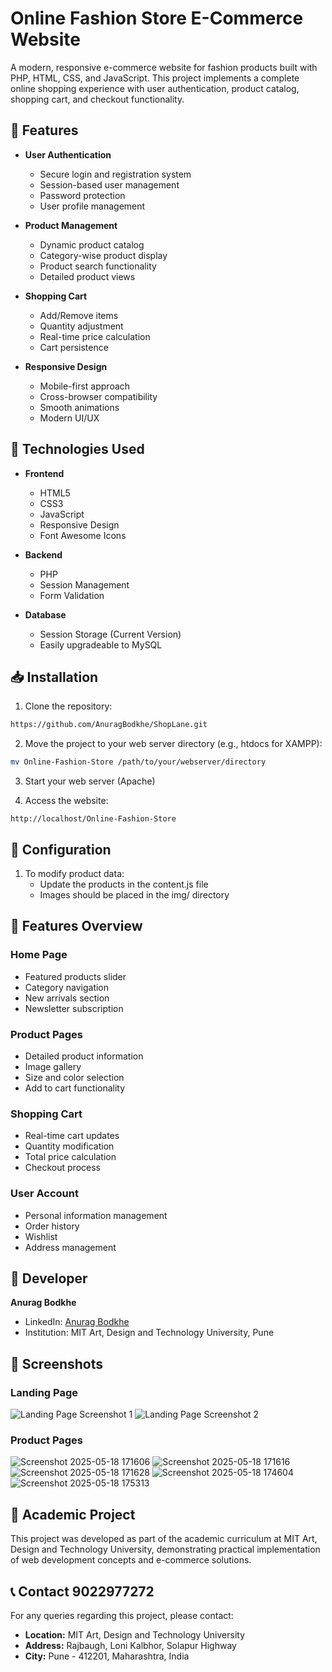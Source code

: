 # Online Fashion Store E-Commerce Website

A modern, responsive e-commerce website for fashion products built with PHP, HTML, CSS, and JavaScript. This project implements a complete online shopping experience with user authentication, product catalog, shopping cart, and checkout functionality.

## 🌟 Features

- **User Authentication**
  - Secure login and registration system
  - Session-based user management
  - Password protection
  - User profile management

- **Product Management**
  - Dynamic product catalog
  - Category-wise product display
  - Product search functionality
  - Detailed product views

- **Shopping Cart**
  - Add/Remove items
  - Quantity adjustment
  - Real-time price calculation
  - Cart persistence

- **Responsive Design**
  - Mobile-first approach
  - Cross-browser compatibility
  - Smooth animations
  - Modern UI/UX

## 🚀 Technologies Used

- **Frontend**
  - HTML5
  - CSS3
  - JavaScript
  - Responsive Design
  - Font Awesome Icons

- **Backend**
  - PHP
  - Session Management
  - Form Validation

- **Database**
  - Session Storage (Current Version)
  - Easily upgradeable to MySQL

## 📥 Installation

1. Clone the repository:
```bash
https://github.com/AnuragBodkhe/ShopLane.git
```

2. Move the project to your web server directory (e.g., htdocs for XAMPP):
```bash
mv Online-Fashion-Store /path/to/your/webserver/directory
```

3. Start your web server (Apache)

4. Access the website:
```
http://localhost/Online-Fashion-Store
```

## 🔧 Configuration

1. To modify product data:
   - Update the products in the content.js file
   - Images should be placed in the img/ directory

## 📱 Features Overview

### Home Page
- Featured products slider
- Category navigation
- New arrivals section
- Newsletter subscription

### Product Pages
- Detailed product information
- Image gallery
- Size and color selection
- Add to cart functionality

### Shopping Cart
- Real-time cart updates
- Quantity modification
- Total price calculation
- Checkout process

### User Account
- Personal information management
- Order history
- Wishlist
- Address management

## 📝 Developer

**Anurag Bodkhe**
- LinkedIn: [Anurag Bodkhe](https://www.linkedin.com/in/anurag-bodkhe-087758292)
- Institution: MIT Art, Design and Technology University, Pune

## 📸 Screenshots

### Landing Page
![Landing Page Screenshot 1](img/Screenshot%202025-05-20%20004211.png)
![Landing Page Screenshot 2](img/Screenshot%202025-05-20%20004232.png)

### Product Pages
![Screenshot 2025-05-18 171606](img/Screenshot%202025-05-18%20171606.png)
![Screenshot 2025-05-18 171616](img/Screenshot%202025-05-18%20171616.png)
![Screenshot 2025-05-18 171628](img/Screenshot%202025-05-18%20171628.png)
![Screenshot 2025-05-18 174604](img/Screenshot%202025-05-18%20174604.png)
![Screenshot 2025-05-18 175313](img/Screenshot%202025-05-18%20175313.png)

## 🏫 Academic Project

This project was developed as part of the academic curriculum at MIT Art, Design and Technology University, demonstrating practical implementation of web development concepts and e-commerce solutions.

## 📞 Contact 9022977272 

For any queries regarding this project, please contact:
- **Location:** MIT Art, Design and Technology University
- **Address:** Rajbaugh, Loni Kalbhor, Solapur Highway
- **City:** Pune - 412201, Maharashtra, India 
